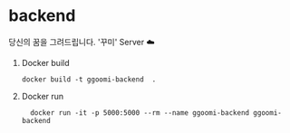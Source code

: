# backend
당신의 꿈을 그려드립니다. '꾸미' Server ☁️

1. Docker build
   
   ```
   docker build -t ggoomi-backend  .
   ```

2. Docker run
   
    ```
      docker run -it -p 5000:5000 --rm --name ggoomi-backend ggoomi-backend
    ```
